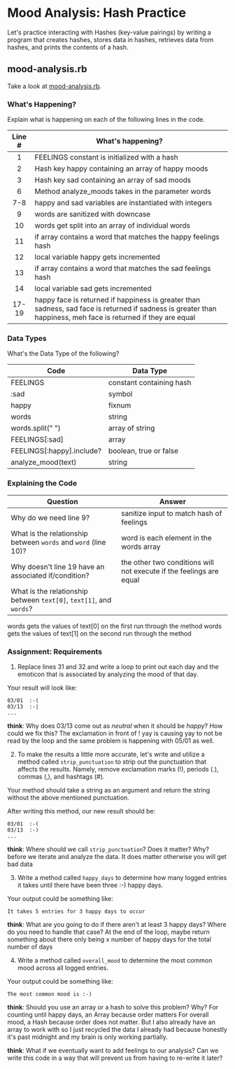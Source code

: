 # Mood Analysis: Hash Practice
Let's practice interacting with Hashes (key-value pairings) by writing a program that creates hashes, stores data in hashes, retrieves data from hashes, and prints the contents of a hash.

## mood-analysis.rb
Take a look at [mood-analysis.rb](mood-analysis.rb).

### What's Happening?
Explain what is happening on each of the following lines in the code.

| Line # | What's happening?
|:------:|-------------------
| 1      | FEELINGS constant is initialized with a hash
| 2      | Hash key happy containing an array of happy moods
| 3      | Hash key sad containing an array of sad moods
| 6      | Method analyze_moods takes in the parameter words
| 7-8    | happy and sad variables are instantiated with integers 
| 9      | words are sanitized with downcase 
| 10     | words get split into an array of individual words
| 11     | if array contains a word that matches the happy feelings hash
| 12     | local variable happy gets incremented 
| 13     | if array contains a word that matches the sad feelings hash
| 14     | local variable sad gets incremented 
| 17-19  | happy face is returned if happiness is greater than sadness, sad face is returned if sadness is greater than happiness, meh face is returned if they are equal 

### Data Types
What's the Data Type of the following?

| Code                       | Data Type
|----------------------------|-----------
| FEELINGS                   | constant containing hash 
| :sad                       | symbol
| happy                      | fixnum 
| words                      | string
| words.split(" ")           | array of string
| FEELINGS[:sad]             | array
| FEELINGS[:happy].include?  | boolean, true or false
| analyze_mood(text)         | string

### Explaining the Code
| Question               | Answer
|------------------------|-------
| Why do we need line 9? | sanitize input to match hash of feelings
| What is the relationship between `words` and `word` (line 10)? | word is each element in the words array 
| Why doesn't line 19 have an associated if/condition? | the other two conditions will not execute if the feelings are equal 
| What is the relationship between `text[0]`, `text[1]`, and `words`? |
words gets the values of text[0] on the first run through the method
words gets the values of text[1] on the second run through the method 

### Assignment: Requirements
1. Replace lines 31 and 32 and write a loop to print out each day and the emoticon that is associated by analyzing the mood of that day.

Your result will look like:
```
03/01  :-(
03/13  :-|
...
```

**think**: Why does 03/13 come out as _neutral_ when it should be _happy_? How could we fix this?
The exclamation in front of ! yay is causing yay to not be read by the loop and the same problem is happening with 05/01 as well. 

2. To make the results a little more accurate, let's write and utilize a method called `strip_punctuation` to strip out the punctuation that affects the results. Namely, remove  exclamation marks (!), periods (.), commas (,), and hashtags (#).

Your method should take a string as an argument and return the string without the above mentioned punctuation.

After writing this method, our new result should be:
```
03/01  :-(
03/13  :-)
...
```

**think**: Where should we call `strip_punctuation`? Does it matter? Why?
before we iterate and analyze the data. It does matter otherwise you will get bad data 

3. Write a method called `happy_days` to determine how many logged entries it takes until there have been three :-) happy days.

Your output could be something like:
```
It takes 5 entries for 3 happy days to occur
```

**think**: What are you going to do if there aren't at least 3 happy days? Where do you need to handle that case?
At the end of the loop, maybe return something about there only being x number of happy days for the total number of days

4. Write a method called `overall_mood` to determine the most common mood across all logged entries.

Your output could be something like:
```
The most common mood is :-)
```

**think**: Should you use an array or a hash to solve this problem? Why?
For counting until happy days, an Array because order matters
For overall mood, a Hash because order does not matter. But I also already have an array to work with so I just recycled the data I already had because honestly it's past midnight and my brain is only working partially. 

**think**: What if we eventually want to add feelings to our analysis? Can we write this code in a way that will prevent us from having to re-write it later?

